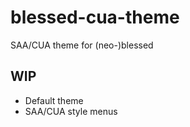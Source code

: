 # blessed-cua-theme

SAA/CUA theme for (neo-)blessed

## WIP

* Default theme
* SAA/CUA style menus
